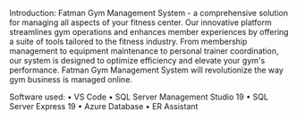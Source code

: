Introduction:
Fatman Gym Management System - a comprehensive solution for managing all aspects of your 
fitness center. Our innovative platform streamlines gym operations and enhances member 
experiences by offering a suite of tools tailored to the fitness industry. From membership 
management to equipment maintenance to personal trainer coordination, our system is 
designed to optimize efficiency and elevate your gym's performance. Fatman Gym Management 
System will revolutionize the way gym business is managed online.

Software used:
• VS Code
• SQL Server Management Studio 19
• SQL Server Express 19
• Azure Database
• ER Assistant

